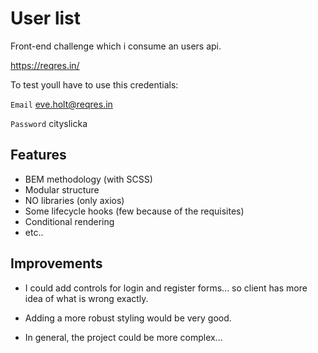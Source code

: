 # User list 

Front-end challenge which i consume an users api.

https://reqres.in/

To test youll have to use this credentials:

`Email` eve.holt@reqres.in

`Password` cityslicka


## Features

- BEM methodology (with SCSS)
- Modular structure
- NO libraries (only axios)
- Some lifecycle hooks (few because of the requisites)
- Conditional rendering
- etc..
## Improvements

- I could add controls for login and register forms... so client has more idea of what is wrong exactly.

- Adding a more robust styling would be very good. 

- In general, the project could be more complex...

